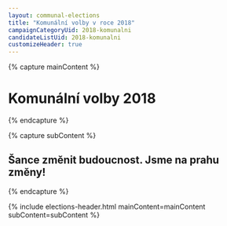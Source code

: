```yaml
---
layout: communal-elections
title: "Komunální volby v roce 2018"
campaignCategoryUid: 2018-komunalni
candidateListUid: 2018-komunalni
customizeHeader: true
---
```


{% capture mainContent %}
  <h1 class="head-alt-lg md:head-alt-xl text-center">Komunální volby 2018</h1>
{% endcapture %}

{% capture subContent %}
  <h2 class="head-xs md:head-base mt-2 text-center">Šance <strong>změnit budoucnost</strong>. Jsme na prahu změny!</h2>
{% endcapture %}

{% include elections-header.html mainContent=mainContent subContent=subContent %}
